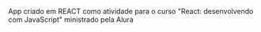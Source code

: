 App criado em REACT como atividade para o curso "React: desenvolvendo com JavaScript" ministrado pela Alura
